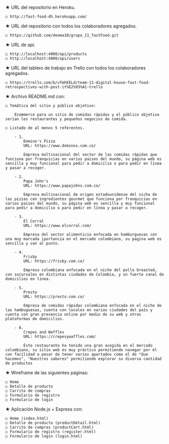 
★ URL del repositorio en Heroku.

    ○ http://fast-food-dh.herokuapp.com/
    
★ URL del repositorio con todos los colaboradores agregados.

    ○ https://github.com/deoma10/grupo_11_fastFood.git

★ URL de api.

    ○ http://localhost:4000/api/products
    ○ http://localhost:4000/api/users

★ URL del tablero de trabajo en Trello con todos los colaboradores agregados.

    ○ https://trello.com/b/vfmhEELd/team-11-digital-house-fast-food-retrospectives-with-post-it%E2%93%A1-trello

★ Archivo README.md con:

    ○ Temática del sitio y público objetivo:

        Ecommerce para un sitio de comidas rápidas y el público objetivo serían los restaurantes y pequeños negocios de comida.

    ○ Listado de al menos 5 referentes.

        - 1.
            Domino's Pizza
            URL: https://www.dominos.com.co/

            Empresa multinacional del sector de las comidas rápidas que funciona por franquicias en varios paises del mundo, su página web es sencilla y muy funcional para pedir a domicilio o para pedir en línea y pasar a recoger.

        - 2.
            Papa John's
            URL: https://www.papajohns.com.co/

            Empresa multinacional de origen estadounidense del nicho de las pizzas con ingredientes gourmet que funciona por franquicias en varios paises del mundo, su página web es sencilla y muy funcional para pedir a domicilio o para pedir en línea y pasar a recoger.

        - 3.
            El Corral
            URL: https://www.elcorral.com/

            Empresa del sector alimenticio enfocada en hamburguesas con una muy marcada iportancia en el mercado colombiano, su pagina web es sencilla y van al punto.

        - 4.
            Frisby
            URL: https://frisby.com.co/

            Empresa colombiana enfocada en el nicho del pollo broasted, con sucursales en distintas ciudades de Colombia, y un fuerte canal de domicilios en linea.

        - 5.
            Presto
            URL: https://presto.com.co/

            Empresa de comidas rápidas colombiana enfocada en el nicho de las hambuguesas, cuenta con locales en varias ciudades del país y cuenta con gran presencia online por medio de su web y otras plataformas de domicilios.

        - 6.
            Crepes and Waffles
            URL: https://crepesywaffles.com/

            Éste restaurante ha tenido una gran acogida en el mercado colombiano, su sitio web es muy práctico permitiendo navegar por él con facilidad a pesar de tener varios apartados como el de "Que hacemos", "Nuestros sabores" permitiendo explorar su diversa cantidad de productos


★ Wireframe de las siguientes páginas:

    ○ Home
    ○ Detalle de producto
    ○ Carrito de compras
    ○ Formulario de registro
    ○ Formulario de login

★ Aplicación Node.js + Express con:

    ○ Home (index.html)
    ○ Detalle de producto (productDetail.html)
    ○ Carrito de compras (productCart.html)
    ○ Formulario de registro (register.html)
    ○ Formulario de login (login.html)

